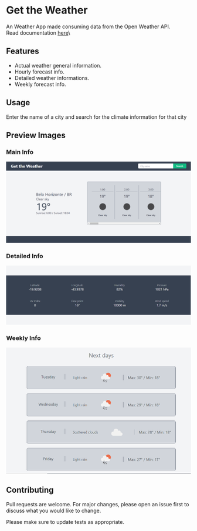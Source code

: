 # Get the Weather
An Weather App made consuming data from the Open Weather API.\
Read documentation [here](https://openweathermap.org/api)\

## Features
- Actual weather general information.
- Hourly forecast info.
- Detailed weather informations.
- Weekly forecast info.

## Usage

Enter the name of a city and search for the climate information for that city

## Preview Images
### Main Info
![Main info](/readmeImages/img1.PNG)
### Detailed Info
![Detailed Info](/readmeImages/img2.PNG)
### Weekly Info
![Weekly info](/readmeImages/img3.PNG)


## Contributing
Pull requests are welcome. For major changes, please open an issue first to discuss what you would like to change.

Please make sure to update tests as appropriate.